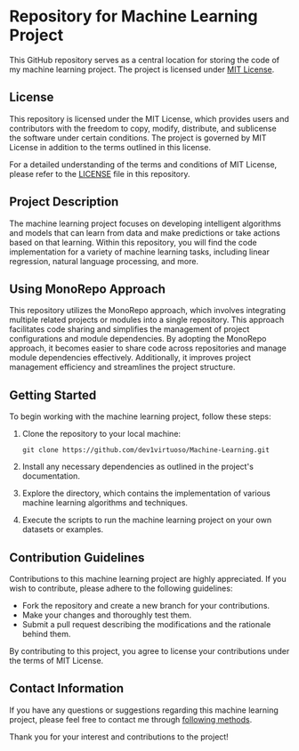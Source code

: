 # Repository for Machine Learning Project

This GitHub repository serves as a central location for storing the code of my machine learning project. The project is licensed under [MIT License](LICENSE).

## License

This repository is licensed under the MIT License, which provides users and contributors with the freedom to copy, modify, distribute, and sublicense the software under certain conditions. The project is governed by MIT License in addition to the terms outlined in this license.

For a detailed understanding of the terms and conditions of MIT License, please refer to the [LICENSE](LICENSE) file in this repository.

## Project Description

The machine learning project focuses on developing intelligent algorithms and models that can learn from data and make predictions or take actions based on that learning. Within this repository, you will find the code implementation for a variety of machine learning tasks, including linear regression, natural language processing, and more.

## Using MonoRepo Approach

This repository utilizes the MonoRepo approach, which involves integrating multiple related projects or modules into a single repository. This approach facilitates code sharing and simplifies the management of project configurations and module dependencies. By adopting the MonoRepo approach, it becomes easier to share code across repositories and manage module dependencies effectively. Additionally, it improves project management efficiency and streamlines the project structure.

## Getting Started

To begin working with the machine learning project, follow these steps:

1. Clone the repository to your local machine:

   `
   git clone https://github.com/dev1virtuoso/Machine-Learning.git
   `

2. Install any necessary dependencies as outlined in the project's documentation.

3. Explore the directory, which contains the implementation of various machine learning algorithms and techniques.

4. Execute the scripts to run the machine learning project on your own datasets or examples.

## Contribution Guidelines

Contributions to this machine learning project are highly appreciated. If you wish to contribute, please adhere to the following guidelines:

- Fork the repository and create a new branch for your contributions.
- Make your changes and thoroughly test them.
- Submit a pull request describing the modifications and the rationale behind them.

By contributing to this project, you agree to license your contributions under the terms of MIT License.

## Contact Information

If you have any questions or suggestions regarding this machine learning project, please feel free to contact me through [following methods](https://github.com/dev1virtuoso/Documentation/blob/main/dev1virtuoso/Attachment/dev1virtuoso/carson-wu.md#contact).

Thank you for your interest and contributions to the project!
